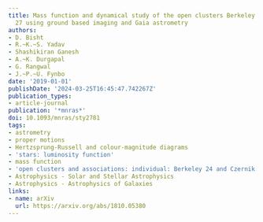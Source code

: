 ```yaml
---
title: Mass function and dynamical study of the open clusters Berkeley 24 and Czernik
  27 using ground based imaging and Gaia astrometry
authors:
- D. Bisht
- R.~K.~S. Yadav
- Shashikiran Ganesh
- A.~K. Durgapal
- G. Rangwal
- J.~P.~U. Fynbo
date: '2019-01-01'
publishDate: '2024-03-25T16:45:47.742267Z'
publication_types:
- article-journal
publication: '*mnras*'
doi: 10.1093/mnras/sty2781
tags:
- astrometry
- proper motions
- Hertzsprung-Russell and colour-magnitude diagrams
- 'stars: luminosity function'
- mass function
- 'open clusters and associations: individual: Berkeley 24 and Czernik 27'
- Astrophysics - Solar and Stellar Astrophysics
- Astrophysics - Astrophysics of Galaxies
links:
- name: arXiv
  url: https://arxiv.org/abs/1810.05380
---
```


